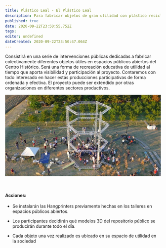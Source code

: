 ```yaml
---
title: Plástico Leal - El Plástico Leal
description: Para fabricar objetos de gran utilidad con plástico reciclado en intervenciones públicas, cuyo conjunto denominamos Plástico Leal.
published: true
date: 2020-09-22T23:50:55.752Z
tags: 
editor: undefined
dateCreated: 2020-09-22T23:50:47.064Z
---
```


Consistirá en una serie de intervenciones públicas dedicadas a fabricar colectivamente diferentes objetos útiles en espacios públicos abiertos del Centro Histórico. Será una forma de recreación educativa de utilidad al tiempo que aporta visibilidad y participación al proyecto. Contaremos con todo interesado en hacer estás producciones participativas de forma ordenada y efectiva. El proyecto puede ser extendido por otras organizaciones en diferentes sectores productivos. 

![impresion 3D publica.jpg](/efd8faa162fb4856a4f4f52cea418a27.jpg)

<br>

#### Acciones: 
 
* Se instalarán las Hangprinters previamente hechas en los talleres en espacios públicos abiertos. 

* Los participantes decidirán qué modelos 3D del repositorio público se producirán durante todo el día.
 
* Cada objeto una vez realizado es ubicado en su espacio de utilidad en la sociedad